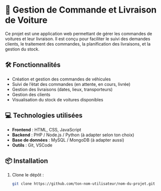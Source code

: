 # 🚗 Gestion de Commande et Livraison de Voiture

Ce projet est une application web permettant de gérer les commandes de voitures et leur livraison. Il est conçu pour faciliter le suivi des demandes clients, le traitement des commandes, la planification des livraisons, et la gestion du stock.

## 🛠️ Fonctionnalités

- Création et gestion des commandes de véhicules
- Suivi de l’état des commandes (en attente, en cours, livrée)
- Gestion des livraisons (dates, lieux, transporteurs)
- Gestion des clients
- Visualisation du stock de voitures disponibles

## 💻 Technologies utilisées

- **Frontend** : HTML, CSS, JavaScript
- **Backend** : PHP / Node.js / Python (à adapter selon ton choix)
- **Base de données** : MySQL / MongoDB (à adapter aussi)
- **Outils** : Git, VSCode

## 📦 Installation

1. Clone le dépôt :
   ```bash
   git clone https://github.com/ton-nom-utilisateur/nom-du-projet.git
